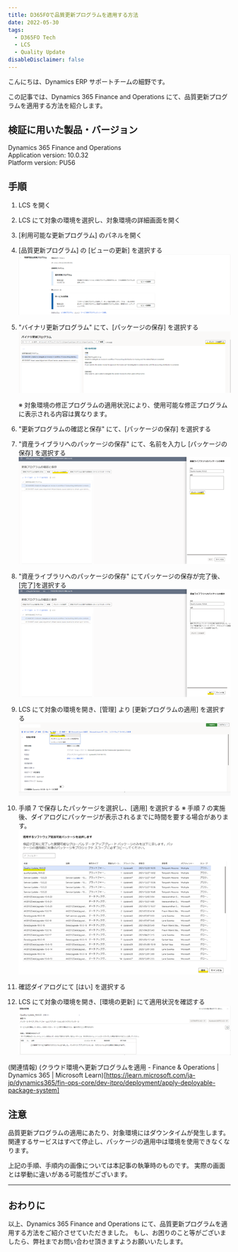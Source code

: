 ```yaml
---
title: D365FOで品質更新プログラムを適用する方法
date: 2022-05-30
tags:
  - D365FO Tech
  - LCS
  - Quality Update
disableDisclaimer: false
---
```


こんにちは、Dynamics ERP サポートチームの細野です。

この記事では、Dynamics 365 Finance and Operations にて、品質更新プログラムを適用する方法を紹介します。
<!-- more -->
## 検証に用いた製品・バージョン
Dynamics 365 Finance and Operations   
Application version: 10.0.32  
Platform version: PU56

## 手順
1. LCS を開く
2. LCS にて対象の環境を選択し、対象環境の詳細画面を開く
3.  [利用可能な更新プログラム] のパネルを開く
4.  [品質更新プログラム] の [ビューの更新] を選択する
    ![](./apply-quality-update-d365fo/step4.png)

5. "バイナリ更新プログラム" にて、[パッケージの保存] を選択する
   ![](./apply-quality-update-d365fo/step5.png)

    ※ 対象環境の修正プログラムの適用状況により、使用可能な修正プログラムに表示される内容は異なります。

6. "更新プログラムの確認と保存" にて、[パッケージの保存] を選択する
7. "資産ライブラリへのパッケージの保存" にて、名前を入力し [パッケージの保存] を選択する
    ![](./apply-quality-update-d365fo/step7.png)

8. "資産ライブラリへのパッケージの保存" にてパッケージの保存が完了後、[完了]を選択する
    ![](./apply-quality-update-d365fo/step8.png)

9.  LCS にて対象の環境を開き、[管理] より [更新プログラムの適用] を選択する
    ![](./apply-quality-update-d365fo/step9.png)

10. 手順 7 で保存したパッケージを選択し、[適用] を選択する
※ 手順 7 の実施後、ダイアログにパッケージが表示されるまでに時間を要する場合があります。
    ![](./apply-quality-update-d365fo/step10.png)

11.	確認ダイアログにて [はい] を選択する
12.	LCS にて対象の環境を開き、[環境の更新] にて適用状況を確認する
    ![](./apply-quality-update-d365fo/step12.png)



(関連情報)
(クラウド環境へ更新プログラムを適用 - Finance & Operations | Dynamics 365 | Microsoft Learn)[https://learn.microsoft.com/ja-jp/dynamics365/fin-ops-core/dev-itpro/deployment/apply-deployable-package-system]


## 注意
品質更新プログラムの適用にあたり、対象環境にはダウンタイムが発生します。関連するサービスはすべて停止し、パッケージの適用中は環境を使用できなくなります。


上記の手順、手順内の画像については本記事の執筆時のものです。
実際の画面とは挙動に違いがある可能性がございます。

---
## おわりに  

以上、Dynamics 365 Finance and Operations にて、品質更新プログラムを適用する方法をご紹介させていただきました。
もし、お困りのこと等がございましたら、弊社までお問い合わせ頂きますようお願いいたします。
